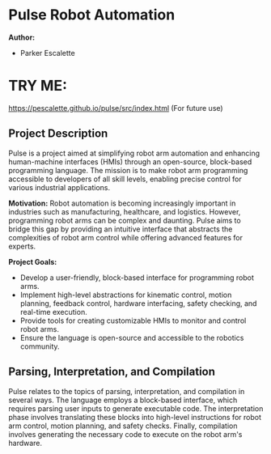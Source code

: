# Pulse Robot Automation

**Author:**
- Parker Escalette

# TRY ME: 
https://pescalette.github.io/pulse/src/index.html
(For future use)

## Project Description

Pulse is a project aimed at simplifying robot arm automation and enhancing human-machine interfaces (HMIs) through an open-source, block-based programming language. The mission is to make robot arm programming accessible to developers of all skill levels, enabling precise control for various industrial applications.

**Motivation:**
Robot automation is becoming increasingly important in industries such as manufacturing, healthcare, and logistics. However, programming robot arms can be complex and daunting. Pulse aims to bridge this gap by providing an intuitive interface that abstracts the complexities of robot arm control while offering advanced features for experts.

**Project Goals:**
- Develop a user-friendly, block-based interface for programming robot arms.
- Implement high-level abstractions for kinematic control, motion planning, feedback control, hardware interfacing, safety checking, and real-time execution.
- Provide tools for creating customizable HMIs to monitor and control robot arms.
- Ensure the language is open-source and accessible to the robotics community.

## Parsing, Interpretation, and Compilation

Pulse relates to the topics of parsing, interpretation, and compilation in several ways. The language employs a block-based interface, which requires parsing user inputs to generate executable code. The interpretation phase involves translating these blocks into high-level instructions for robot arm control, motion planning, and safety checks. Finally, compilation involves generating the necessary code to execute on the robot arm's hardware.
